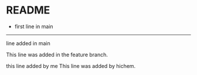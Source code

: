 # README
- first line in main
 ---
 line added in main
 
 This line was added in the feature branch.

this line added by me
This line was added by hichem.
